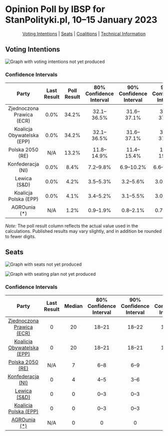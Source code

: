 # Opinion Poll by IBSP for StanPolityki.pl, 10–15 January 2023

<p align="center"><a href="#voting-intentions">Voting Intentions</a> | <a href="#seats">Seats</a> | <a href="#coalitions">Coalitions</a> | <a href="#technical-information">Technical Information</a></p>

## Voting Intentions

![Graph with voting intentions not yet produced](2023-01-15-IBSP.png "Voting Intentions")

### Confidence Intervals

| Party | Last Result | Poll Result | 80% Confidence Interval | 90% Confidence Interval | 95% Confidence Interval | 99% Confidence Interval |
|:-----:|:-----------:|:-----------:|:-----------------------:|:-----------------------:|:-----------------------:|:-----------------------:|
| Zjednoczona Prawica (ECR) | 0.0% | 34.2% | 32.1–36.5% |31.6–37.1% |31.0–37.6% |30.0–38.7% |
| Koalicja Obywatelska (EPP) | 0.0% | 34.2% | 32.1–36.5% |31.6–37.1% |31.0–37.6% |30.0–38.7% |
| Polska 2050 (RE) | N/A | 13.2% | 11.8–14.9% |11.4–15.4% |11.1–15.8% |10.4–16.6% |
| Konfederacja (NI) | 0.0% | 8.4% | 7.2–9.8% |6.9–10.2% |6.6–10.5% |6.1–11.2% |
| Lewica (S&D) | 0.0% | 4.2% | 3.5–5.3% |3.2–5.6% |3.0–5.9% |2.7–6.4% |
| Koalicja Polska (EPP) | 0.0% | 4.1% | 3.4–5.2% |3.1–5.5% |3.0–5.7% |2.6–6.3% |
| AGROunia (*) | N/A | 1.2% | 0.9–1.9% |0.8–2.1% |0.7–2.3% |0.5–2.7% |

*Note:* The poll result column reflects the actual value used in the calculations. Published results may vary slightly, and in addition be rounded to fewer digits.

## Seats

![Graph with seats not yet produced](2023-01-15-IBSP-seats.png "Seats")

![Graph with seating plan not yet produced](2023-01-15-IBSP-seating-plan.png "Seating Plan")

### Confidence Intervals

| Party | Last Result | Median | 80% Confidence Interval | 90% Confidence Interval | 95% Confidence Interval | 99% Confidence Interval |
|:-----:|:-----------:|:------:|:-----------------------:|:-----------------------:|:-----------------------:|:-----------------------:|
| <a href="#zjednoczona-prawica-(ecr)">Zjednoczona Prawica (ECR)</a> | 0 | 20 | 18–21 |18–22 |17–22 |17–23 |
| <a href="#koalicja-obywatelska-(epp)">Koalicja Obywatelska (EPP)</a> | 0 | 20 | 18–21 |18–21 |18–22 |17–22 |
| <a href="#polska-2050-(re)">Polska 2050 (RE)</a> | N/A | 7 | 6–8 |6–9 |6–9 |6–9 |
| <a href="#konfederacja-(ni)">Konfederacja (NI)</a> | 0 | 4 | 4–5 |3–6 |3–6 |3–6 |
| <a href="#lewica-(s&d)">Lewica (S&D)</a> | 0 | 0 | 0–3 |0–3 |0–3 |0–3 |
| <a href="#koalicja-polska-(epp)">Koalicja Polska (EPP)</a> | 0 | 0 | 0–3 |0–3 |0–3 |0–3 |
| <a href="#agrounia-(*)">AGROunia (*)</a> | N/A | 0 | 0 |0 |0 |0 |

